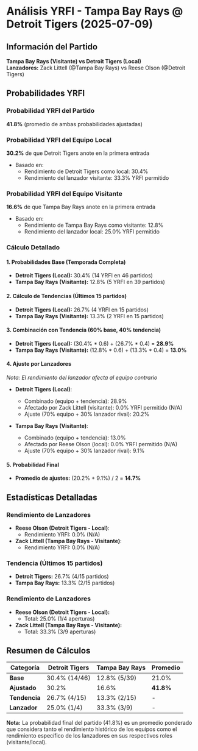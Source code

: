 # Análisis YRFI - Tampa Bay Rays @ Detroit Tigers (2025-07-09)

## Información del Partido
**Tampa Bay Rays (Visitante) vs Detroit Tigers (Local)**  
**Lanzadores:** Zack Littell (@Tampa Bay Rays) vs Reese Olson (@Detroit Tigers)

## Probabilidades YRFI

### Probabilidad YRFI del Partido
**41.8%** (promedio de ambas probabilidades ajustadas)

### Probabilidad YRFI del Equipo Local
**30.2%** de que Detroit Tigers anote en la primera entrada
- Basado en:
  - Rendimiento de Detroit Tigers como local: 30.4%
  - Rendimiento del lanzador visitante: 33.3% YRFI permitido

### Probabilidad YRFI del Equipo Visitante
**16.6%** de que Tampa Bay Rays anote en la primera entrada
- Basado en:
  - Rendimiento de Tampa Bay Rays como visitante: 12.8%
  - Rendimiento del lanzador local: 25.0% YRFI permitido

### Cálculo Detallado

#### 1. Probabilidades Base (Temporada Completa)
- **Detroit Tigers (Local):** 30.4% (14 YRFI en 46 partidos)
- **Tampa Bay Rays (Visitante):** 12.8% (5 YRFI en 39 partidos)

#### 2. Cálculo de Tendencias (Últimos 15 partidos)
- **Detroit Tigers (Local):** 26.7% (4 YRFI en 15 partidos)
- **Tampa Bay Rays (Visitante):** 13.3% (2 YRFI en 15 partidos)

#### 3. Combinación con Tendencia (60% base, 40% tendencia)
- **Detroit Tigers (Local):** (30.4% * 0.6) + (26.7% * 0.4) = **28.9%**
- **Tampa Bay Rays (Visitante):** (12.8% * 0.6) + (13.3% * 0.4) = **13.0%**

#### 4. Ajuste por Lanzadores
*Nota: El rendimiento del lanzador afecta al equipo contrario*

- **Detroit Tigers (Local)**:
  - Combinado (equipo + tendencia): 28.9%
  - Afectado por Zack Littell (visitante): 0.0% YRFI permitido (N/A)
  - Ajuste (70% equipo + 30% lanzador rival): 20.2%

- **Tampa Bay Rays (Visitante)**:
  - Combinado (equipo + tendencia): 13.0%
  - Afectado por Reese Olson (local): 0.0% YRFI permitido (N/A)
  - Ajuste (70% equipo + 30% lanzador rival): 9.1%

#### 5. Probabilidad Final
- **Promedio de ajustes:** (20.2% + 9.1%) / 2 = **14.7%**

## Estadísticas Detalladas


### Rendimiento de Lanzadores
- **Reese Olson (Detroit Tigers - Local)**:
  - Rendimiento YRFI: 0.0% (N/A)
- **Zack Littell (Tampa Bay Rays - Visitante)**:
  - Rendimiento YRFI: 0.0% (N/A)
### Tendencia (Últimos 15 partidos)
- **Detroit Tigers:** 26.7% (4/15 partidos)
- **Tampa Bay Rays:** 13.3% (2/15 partidos)

### Rendimiento de Lanzadores
- **Reese Olson (Detroit Tigers - Local):**
  - Total: 25.0% (1/4 aperturas)
- **Zack Littell (Tampa Bay Rays - Visitante):**
  - Total: 33.3% (3/9 aperturas)

## Resumen de Cálculos
| Categoría | Detroit Tigers       | Tampa Bay Rays       | Promedio |
|-----------|----------------------|----------------------|----------|
| **Base** | 30.4% (14/46) | 12.8% (5/39) | 21.0% |
| **Ajustado** | 30.2% | 16.6% | **41.8%** |
| **Tendencia** | 26.7% (4/15) | 13.3% (2/15) | - |
| **Lanzador** | 25.0% (1/4) | 33.3% (3/9) | - |

**Nota:** La probabilidad final del partido (41.8%) es un promedio ponderado que considera tanto el rendimiento histórico de los equipos como el rendimiento específico de los lanzadores en sus respectivos roles (visitante/local).
